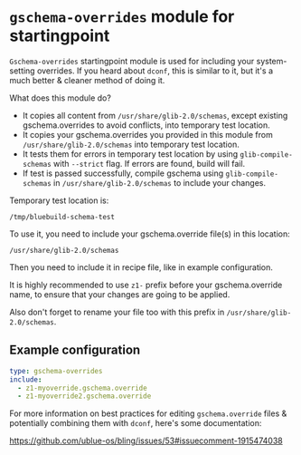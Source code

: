 # `gschema-overrides` module for startingpoint

`Gschema-overrides` startingpoint module is used for including your system-setting overrides.
If you heard about `dconf`, this is similar to it, but it's a much better & cleaner method of doing it.

What does this module do?

- It copies all content from `/usr/share/glib-2.0/schemas`, except existing gschema.overrides to avoid conflicts, into temporary test location.
- It copies your gschema.overrides you provided in this module from `/usr/share/glib-2.0/schemas` into temporary test location.
- It tests them for errors in temporary test location by using `glib-compile-schemas` with `--strict` flag. If errors are found, build will fail.
- If test is passed successfully, compile gschema using `glib-compile-schemas` in `/usr/share/glib-2.0/schemas` to include your changes.

Temporary test location is:

`/tmp/bluebuild-schema-test`

To use it, you need to include your gschema.override file(s) in this location:

`/usr/share/glib-2.0/schemas`

Then you need to include it in recipe file, like in example configuration.

It is highly recommended to use `z1-` prefix before your gschema.override name, to ensure that your changes are going to be applied.

Also don't forget to rename your file too with this prefix in `/usr/share/glib-2.0/schemas`.

## Example configuration

```yaml
type: gschema-overrides
include:
  - z1-myoverride.gschema.override
  - z1-myoverride2.gschema.override
```

For more information on best practices for editing `gschema.override` files & potentially combining them with `dconf`, here's some documentation:

https://github.com/ublue-os/bling/issues/53#issuecomment-1915474038
